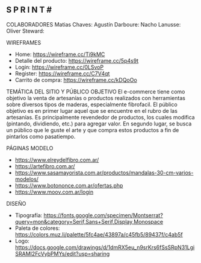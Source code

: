 S P R I N T #
-------------
COLABORADORES 
Matias Chaves:
Agustín Darboure:
Nacho Lanusse:
Oliver Steward:

WIREFRAMES
- Home: https://wireframe.cc/Ti9kMC
- Detalle del producto: https://wireframe.cc/5p4s9t
- Login: https://wireframe.cc/0LSvoP
- Register: https://wireframe.cc/C7V4qt
- Carrito de compra: https://wireframe.cc/kDQoOo

TEMÁTICA DEL SITIO Y PÚBLICO OBJETIVO
El e-commerce tiene como objetivo la venta de artesanías o productos realizados con herramientas sobre diversos tipos de maderas, especialmente fibrofacil.
El público objetivo es en primer lugar aquel que se encuentre en el rubro de las artesanías. Es principalmente revendedor de productos, los cuales modifica (pintando, dividiendo, etc.) para agregar valor.
En segundo lugar, se busca un público que le guste el arte y que compra estos productos a fin de pintarlos como pasatiempo.

PÁGINAS MODELO
- https://www.elreydelfibro.com.ar/
- https://artefibro.com.ar/
- https://www.sasamayorista.com.ar/productos/mandalas-30-cm-varios-modelos/
- https://www.botononce.com.ar/ofertas.php 
- https://www.moov.com.ar/login

DISEÑO
- Tipografía: https://fonts.google.com/specimen/Montserrat?query=mon&category=Serif,Sans+Serif,Display,Monospace
- Paleta de colores: https://colors.muz.li/palette/5fc4ae/43897a/c45fb5/89437f/c4ab5f
- Logo: https://docs.google.com/drawings/d/1dmRX5eu_n9srKrs6fSsSRpN31LgiSRAMI2FcVybPMYs/edit?usp=sharing
